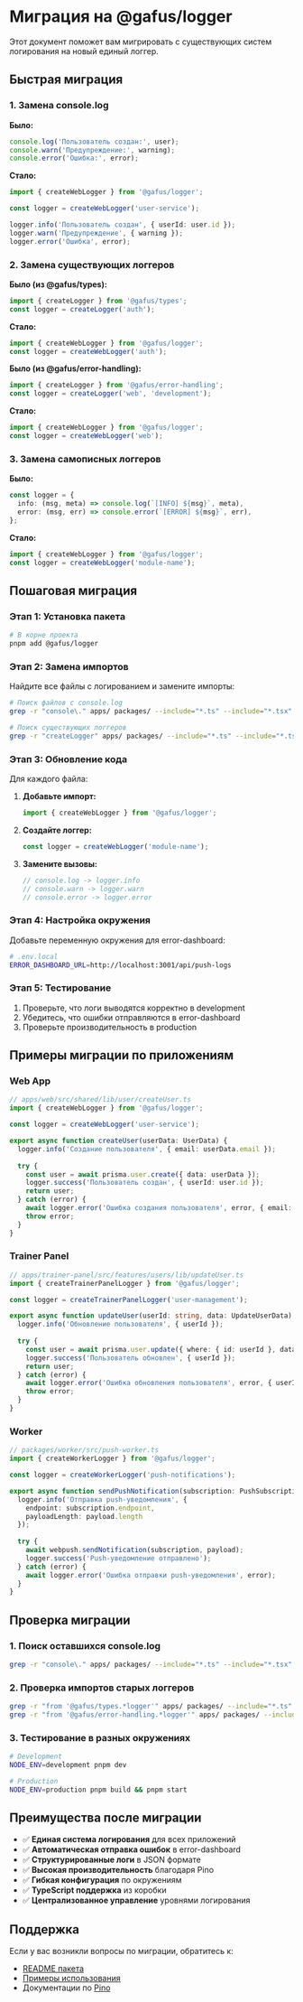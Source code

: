 # Миграция на @gafus/logger

Этот документ поможет вам мигрировать с существующих систем логирования на новый единый логгер.

## Быстрая миграция

### 1. Замена console.log

**Было:**
```typescript
console.log('Пользователь создан:', user);
console.warn('Предупреждение:', warning);
console.error('Ошибка:', error);
```

**Стало:**
```typescript
import { createWebLogger } from '@gafus/logger';

const logger = createWebLogger('user-service');

logger.info('Пользователь создан', { userId: user.id });
logger.warn('Предупреждение', { warning });
logger.error('Ошибка', error);
```

### 2. Замена существующих логгеров

**Было (из @gafus/types):**
```typescript
import { createLogger } from '@gafus/types';
const logger = createLogger('auth');
```

**Стало:**
```typescript
import { createWebLogger } from '@gafus/logger';
const logger = createWebLogger('auth');
```

**Было (из @gafus/error-handling):**
```typescript
import { createLogger } from '@gafus/error-handling';
const logger = createLogger('web', 'development');
```

**Стало:**
```typescript
import { createWebLogger } from '@gafus/logger';
const logger = createWebLogger('web');
```

### 3. Замена самописных логгеров

**Было:**
```typescript
const logger = {
  info: (msg, meta) => console.log(`[INFO] ${msg}`, meta),
  error: (msg, err) => console.error(`[ERROR] ${msg}`, err),
};
```

**Стало:**
```typescript
import { createWebLogger } from '@gafus/logger';
const logger = createWebLogger('module-name');
```

## Пошаговая миграция

### Этап 1: Установка пакета

```bash
# В корне проекта
pnpm add @gafus/logger
```

### Этап 2: Замена импортов

Найдите все файлы с логированием и замените импорты:

```bash
# Поиск файлов с console.log
grep -r "console\." apps/ packages/ --include="*.ts" --include="*.tsx"

# Поиск существующих логгеров
grep -r "createLogger" apps/ packages/ --include="*.ts" --include="*.tsx"
```

### Этап 3: Обновление кода

Для каждого файла:

1. **Добавьте импорт:**
   ```typescript
   import { createWebLogger } from '@gafus/logger';
   ```

2. **Создайте логгер:**
   ```typescript
   const logger = createWebLogger('module-name');
   ```

3. **Замените вызовы:**
   ```typescript
   // console.log -> logger.info
   // console.warn -> logger.warn  
   // console.error -> logger.error
   ```

### Этап 4: Настройка окружения

Добавьте переменную окружения для error-dashboard:

```bash
# .env.local
ERROR_DASHBOARD_URL=http://localhost:3001/api/push-logs
```

### Этап 5: Тестирование

1. Проверьте, что логи выводятся корректно в development
2. Убедитесь, что ошибки отправляются в error-dashboard
3. Проверьте производительность в production

## Примеры миграции по приложениям

### Web App

```typescript
// apps/web/src/shared/lib/user/createUser.ts
import { createWebLogger } from '@gafus/logger';

const logger = createWebLogger('user-service');

export async function createUser(userData: UserData) {
  logger.info('Создание пользователя', { email: userData.email });
  
  try {
    const user = await prisma.user.create({ data: userData });
    logger.success('Пользователь создан', { userId: user.id });
    return user;
  } catch (error) {
    await logger.error('Ошибка создания пользователя', error, { email: userData.email });
    throw error;
  }
}
```

### Trainer Panel

```typescript
// apps/trainer-panel/src/features/users/lib/updateUser.ts
import { createTrainerPanelLogger } from '@gafus/logger';

const logger = createTrainerPanelLogger('user-management');

export async function updateUser(userId: string, data: UpdateUserData) {
  logger.info('Обновление пользователя', { userId });
  
  try {
    const user = await prisma.user.update({ where: { id: userId }, data });
    logger.success('Пользователь обновлен', { userId });
    return user;
  } catch (error) {
    await logger.error('Ошибка обновления пользователя', error, { userId });
    throw error;
  }
}
```

### Worker

```typescript
// packages/worker/src/push-worker.ts
import { createWorkerLogger } from '@gafus/logger';

const logger = createWorkerLogger('push-notifications');

export async function sendPushNotification(subscription: PushSubscription, payload: string) {
  logger.info('Отправка push-уведомления', { 
    endpoint: subscription.endpoint,
    payloadLength: payload.length 
  });
  
  try {
    await webpush.sendNotification(subscription, payload);
    logger.success('Push-уведомление отправлено');
  } catch (error) {
    await logger.error('Ошибка отправки push-уведомления', error);
  }
}
```

## Проверка миграции

### 1. Поиск оставшихся console.log

```bash
grep -r "console\." apps/ packages/ --include="*.ts" --include="*.tsx" | grep -v "//"
```

### 2. Проверка импортов старых логгеров

```bash
grep -r "from '@gafus/types.*logger'" apps/ packages/ --include="*.ts" --include="*.tsx"
grep -r "from '@gafus/error-handling.*logger'" apps/ packages/ --include="*.ts" --include="*.tsx"
```

### 3. Тестирование в разных окружениях

```bash
# Development
NODE_ENV=development pnpm dev

# Production
NODE_ENV=production pnpm build && pnpm start
```

## Преимущества после миграции

- ✅ **Единая система логирования** для всех приложений
- ✅ **Автоматическая отправка ошибок** в error-dashboard
- ✅ **Структурированные логи** в JSON формате
- ✅ **Высокая производительность** благодаря Pino
- ✅ **Гибкая конфигурация** по окружениям
- ✅ **TypeScript поддержка** из коробки
- ✅ **Централизованное управление** уровнями логирования

## Поддержка

Если у вас возникли вопросы по миграции, обратитесь к:
- [README пакета](./README.md)
- [Примеры использования](./examples/usage.ts)
- Документации по [Pino](https://getpino.io/)
